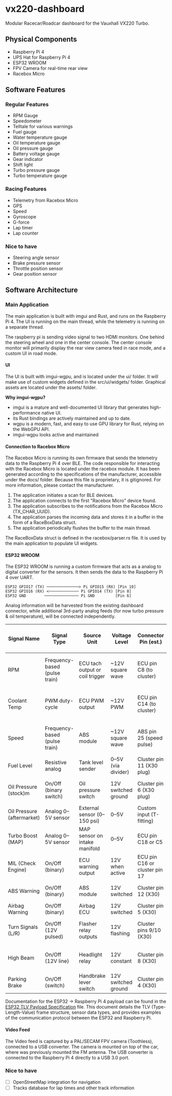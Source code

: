 # vx220-dashboard

Modular Racecar/Roadcar dashboard for the Vauxhall VX220 Turbo.

## Physical Components

- Raspberry Pi 4
- UPS Hat for Raspberry Pi 4
- ESP32 WROOM
- FPV Camera for real-time rear view
- Racebox Micro

## Software Features

### Regular Features

- RPM Gauge
- Speedometer
- Telltale for various warnings
- Fuel gauge
- Water temperature gauge
- Oil temperature gauge
- Oil pressure gauge
- Battery voltage gauge
- Gear indicator
- Shift light
- Turbo pressure gauge
- Turbo temperature gauge

### Racing Features

- Telemetry from Racebox Micro
- GPS
- Speed
- Gyroscope
- G-force
- Lap timer
- Lap counter

### Nice to have

- Steering angle sensor
- Brake pressure sensor
- Throttle position sensor
- Gear position sensor

## Software Architecture

### Main Application

The main application is built with imgui and Rust, and runs on the Raspberry Pi 4. The UI is running on the main thread, while the telemetry is running on a separate thread. 

The raspberry pi is sending video signal to two HDMI monitors. One behind the steering wheel and one in the center console. The center console monitor will primarily display the rear view camera feed in race mode, and a custom UI in road mode.

#### UI

The UI is built with imgui-wgpu, and is located under the ui/ folder. It will make use of custom widgets defined in the src/ui/widgets/ folder. Graphical assets are located under the assets/ folder.

__Why imgui-wgpu?__
- imgui is a mature and well-documented UI library that generates high-performance native UI.
- its Rust bindings are actively maintained and up to date.
- wgpu is a modern, fast, and easy to use GPU library for Rust, relying on the WebGPU API.
- imgui-wgpu looks active and maintained

#### Connection to Racebox Micro

The Racebox Micro is running its own firmware that sends the telemetry data to the Raspberry Pi 4 over BLE. The code responsible for interacting with the Racebox Micro is located under the racebox module. It has been generated according to the specifications of the manufacturer, accessible under the docs/ folder. Because this file is proprietary, it is gitignored. For more information, please contact the manufacturer.

1. The application initiates a scan for BLE devices.
2. The application connects to the first "Racebox Micro" device found.
3. The application subscribes to the notifications from the Racebox Micro (TX_CHAR_UUID).
4. The application parses the incoming data and stores it in a buffer in the form of a RaceBoxData struct.
5. The application periodically flushes the buffer to the main thread.

The RaceBoxData struct is defined in the racebox/parser.rs file. It is used by the main application to populate UI widgets.

#### ESP32 WROOM

The ESP32 WROOM is running a custom firmware that acts as a analog to digital converter for the sensors. It then sends the data to the Raspberry Pi 4 over UART. 

```
ESP32 GPIO17 (TX) ──────────────> Pi GPIO15 (RX) [Pin 10]
ESP32 GPIO16 (RX) <───────────── Pi GPIO14 (TX) [Pin 8]
ESP32 GND        ─────────────── Pi GND         [Pin 6]
``` 

Analog information will be harvested from the existing dashboard connector, while additional 3rd-party analog feeds (for now turbo pressure & oil temperature), will be connected independently. 

| Signal Name | Signal Type | Source Unit | Voltage Level | Connector Pin (est.) | Output to Raspberry Pi GPIO | ADC Resolution / Interface Suggestion |
| --- | --- | --- | --- | --- | --- | --- |
| RPM | Frequency-based (pulse train) | ECU tach output or coil trigger | ~12V square wave | ECU pin C8 (to cluster) | Frequency counter via microcontroller (interrupt-based) | Not applicable – count pulses per second |
| Coolant Temp | PWM duty-cycle | ECU PWM output | ~12V PWM | ECU pin C14 (to cluster) | Duty cycle reader via microcontroller PWM input or filtered ADC | 10-bit+ ADC or timer-capable MCU |
| Speed | Frequency-based (pulse train) | ABS module | ~12V square wave | ABS pin 25 (speed pulse) | Frequency counter or pulse capture (optocoupler to GPIO) | Not applicable – frequency-based |
| Fuel Level | Resistive analog | Tank level sender | 0–5V (via divider) | Cluster pin 11 (X30 plug) | Analog input via voltage divider to ADC | 10–12 bit ADC recommended |
| Oil Pressure (stock)m | On/Off (binary switch) | Oil pressure switch | 12V switched ground | Cluster pin 6 (X30 plug) | Digital GPIO with optocoupler or level shifter | None – digital only |
| Oil Pressure (aftermarket) | Analog 0–5V sensor | External sensor (0–150 psi) | 0–5V | Custom input (T-fitting) | Buffered analog input to ADC | 10–12 bit ADC (e.g. MCP3008) |
| Turbo Boost (MAP) | Analog 0–5V sensor | MAP sensor on intake manifold | 0–5V | ECU pin C18 or C5 | Analog input (buffered) | 10–12 bit ADC |
| MIL (Check Engine) | On/Off (binary) | ECU warning output | 12V when active | ECU pin C16 or cluster pin 17 | GPIO with optocoupler | None – digital only |
| ABS Warning | On/Off (binary) | ABS module | 12V switched | Cluster pin 12 (X30) | GPIO with level shifting or optocoupler | None |
| Airbag Warning | On/Off (binary) | Airbag ECU | 12V switched | Cluster pin 5 (X30) | GPIO with optocoupler | None |
| Turn Signals (L/R) | On/Off (12V pulsed) | Flasher relay outputs | 12V flashing | Cluster pins 9/10 (X30) | Edge detection or GPIO with pulse detection | Optional smoothing or interrupt logic |
| High Beam | On/Off (12V line) | Headlight relay | 12V constant | Cluster pin 8 (X30) | GPIO with resistor divider or opto-isolation | None |
| Parking Brake | On/Off (switch) | Handbrake lever switch | 12V switched ground | Cluster pin 4 (X30) | GPIO digital input | None |

Documentation for the ESP32 -> Raspberry Pi 4 payload can be found in the [ESP32 TLV Payload Specification](docs/esp32-payload.md) file. This document details the TLV (Type-Length-Value) frame structure, sensor data types, and provides examples of the communication protocol between the ESP32 and Raspberry Pi.

#### Video Feed

The Video feed is captured by a PAL/SECAM FPV camera (Toothless), connected to a USB converter. The camera is mounted on top of the car, where was previously mounted the FM antenna. The USB converter is connected to the Raspberry Pi 4 directly to a USB 3.0 port.

### Nice to have

- [ ] OpenStreetMap integration for navigation
- [ ] Tracks database for lap times and other track information
